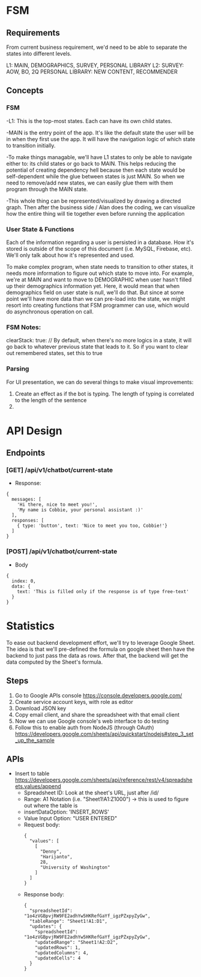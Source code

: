 # FSM
## Requirements
From current business requirement, we'd need to be able to separate the states into different levels.

L1: MAIN, DEMOGRAPHICS, SURVEY, PERSONAL LIBRARY
L2: SURVEY:
      AOW, BO, 2Q
    PERSONAL LIBRARY:
      NEW CONTENT, RECOMMENDER

## Concepts
### FSM
-L1: This is the top-most states. Each can have its own child states.

-MAIN is the entry point of the app. It's like the default state the user will be in when they
first use the app. It will have the navigation logic of which state to transition initially.

-To make things managable, we'll have L1 states to only be able to navigate either to:
 its child states or go back to MAIN. This helps reducing the potential of creating dependency hell because
 then each state would be self-dependent while the glue between states is just MAIN. So when we need to remove/add
 new states, we can easily glue them with them program through the MAIN state.

-This whole thing can be represented/visualized by drawing a directed graph. Then after
 the business side / Alan does the coding, we can visualize how the entire thing will tie together
 even before running the application

### User State & Functions
Each of the information regarding a user is persisted in a database. How it's stored is outside of the scope
of this document (i.e. MySQL, Firebase, etc). We'll only talk about how it's represented and used.

To make complex program, when state needs to transition to other states, it needs more information
to figure out which state to move into. For example, we're at MAIN and want to move to DEMOGRAPHIC
when user hasn't filled up their demographics information yet. Here, it would mean that when demographics field
on user state is null, we'll do that. But since at some point we'll have more data than
we can pre-load into the state, we might resort
into creating functions that FSM programmer can use, which would do asynchronous operation on call.

### FSM Notes:
clearStack: true: // By default, when there's no more logics in a state, it will go back to whatever previous state that leads to it. So if you want to clear out remembered states, set this to true

### Parsing
For UI presentation, we can do several things to make visual improvements:
1. Create an effect as if the bot is typing. The length of typing is correlated to the length of the sentence
2.

# API Design
## Endpoints
### [GET] /api/v1/chatbot/current-state
* Response:
```
{
  messages: [
    'Hi there, nice to meet you!',
    'My name is Cobbie, your personal assistant :)'
  ],
  responses: [
    { type: 'button', text: 'Nice to meet you too, Cobbie!'}
  ]
}
```

### [POST] /api/v1/chatbot/current-state
* Body
```
{
  index: 0,
  data: {
    text: 'This is filled only if the response is of type free-text'
  }
}
```

# Statistics
To ease out backend development effort, we'll try to leverage Google Sheet.
The idea is that we'll pre-defined the formula on google sheet then have the backend to just
pass the data as rows. After that, the backend will get the data computed by the Sheet's formula.

## Steps
1. Go to Google APIs console
https://console.developers.google.com/
2. Create service account keys, with role as editor
3. Download JSON key
4. Copy email client, and share the spreadsheet with that email client
5. Now we can use Google console's web interface to do testing
6. Follow this to enable auth from NodeJS (through OAuth)
  https://developers.google.com/sheets/api/quickstart/nodejs#step_3_set_up_the_sample

## APIs
* Insert to table
https://developers.google.com/sheets/api/reference/rest/v4/spreadsheets.values/append
  * Spreadsheet ID: Look at the sheet's URL, just after /id/
  * Range: A1 Notation (i.e. "Sheet1!A1:Z1000") -> this is used to figure out where the table is
  * insertDataOption: 'INSERT_ROWS'
  * Value Input Option: "USER ENTERED"
  * Request body:
    ```
    {
      "values": [
        [
          "Denny",
          "Harijanto",
          28,
          "University of Washington"
        ]
      ]
    }
    ```
  * Response body:
    ```
    {
      "spreadsheetId": "1o4zVGBpvjRW9FE2adhYw5HKRefGaYf_igzPZxpyZyGw",
      "tableRange": "Sheet1!A1:D1",
      "updates": {
        "spreadsheetId": "1o4zVGBpvjRW9FE2adhYw5HKRefGaYf_igzPZxpyZyGw",
        "updatedRange": "Sheet1!A2:D2",
        "updatedRows": 1,
        "updatedColumns": 4,
        "updatedCells": 4
      }
    }
    ```